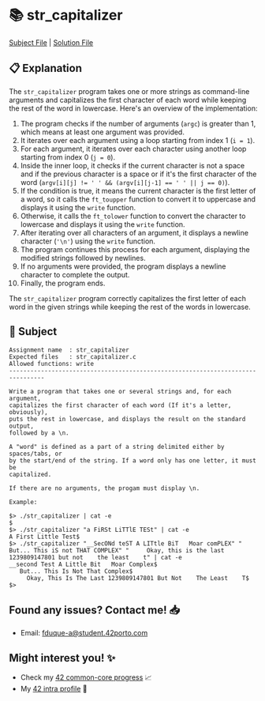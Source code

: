 # :books: str_capitalizer

[Subject File](./subject.en.txt) | [Solution File](str_capitalizer.c)

## :clipboard: Explanation

The `str_capitalizer` program takes one or more strings as command-line arguments and capitalizes the first character of each word while keeping the rest of the word in lowercase. Here's an overview of the implementation:

1. The program checks if the number of arguments (`argc`) is greater than 1, which means at least one argument was provided.
2. It iterates over each argument using a loop starting from index 1 (`i = 1`).
3. For each argument, it iterates over each character using another loop starting from index 0 (`j = 0`).
4. Inside the inner loop, it checks if the current character is not a space and if the previous character is a space or if it's the first character of the word (`argv[i][j] != ' ' && (argv[i][j-1] == ' ' || j == 0)`).
5. If the condition is true, it means the current character is the first letter of a word, so it calls the `ft_toupper` function to convert it to uppercase and displays it using the `write` function.
6. Otherwise, it calls the `ft_tolower` function to convert the character to lowercase and displays it using the `write` function.
7. After iterating over all characters of an argument, it displays a newline character (`'\n'`) using the `write` function.
8. The program continues this process for each argument, displaying the modified strings followed by newlines.
9. If no arguments were provided, the program displays a newline character to complete the output.
10. Finally, the program ends.

The `str_capitalizer` program correctly capitalizes the first letter of each word in the given strings while keeping the rest of the words in lowercase.

## :pencil: Subject

```
Assignment name  : str_capitalizer
Expected files   : str_capitalizer.c
Allowed functions: write
--------------------------------------------------------------------------------

Write a program that takes one or several strings and, for each argument,
capitalizes the first character of each word (If it's a letter, obviously),
puts the rest in lowercase, and displays the result on the standard output,
followed by a \n.

A "word" is defined as a part of a string delimited either by spaces/tabs, or
by the start/end of the string. If a word only has one letter, it must be
capitalized.

If there are no arguments, the progam must display \n.

Example:

$> ./str_capitalizer | cat -e
$
$> ./str_capitalizer "a FiRSt LiTTlE TESt" | cat -e
A First Little Test$
$> ./str_capitalizer "__SecONd teST A LITtle BiT   Moar comPLEX" "   But... This iS not THAT COMPLEX" "     Okay, this is the last 1239809147801 but not    the least    t" | cat -e
__second Test A Little Bit   Moar Complex$
   But... This Is Not That Complex$
     Okay, This Is The Last 1239809147801 But Not    The Least    T$
$>

```

## Found any issues? Contact me! 📥

- Email: fduque-a@student.42porto.com

## Might interest you! :sparkles:

- Check my [42 common-core progress](https://github.com/fduquea/42cursus) :chart_with_upwards_trend:
- My [42 intra profile](https://profile.intra.42.fr/users/fduque-a) :bust_in_silhouette: